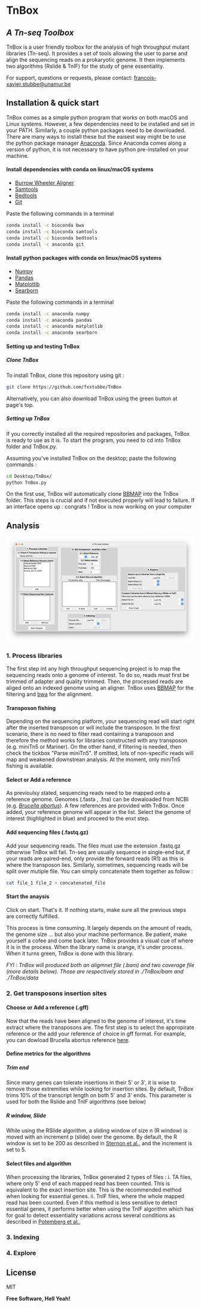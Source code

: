 # TnBox
## _A Tn-seq Toolbox_


TnBox is a user friendly toolbox for the analysis of high throughput mutant libraries (Tn-seq). 
It provides a set of tools allowing the user to parse and align the sequencing reads on a prokaryotic genome. It then implements two algorithms (Rslide & TnIF) for the study of gene essentiality.  

For support, questions or requests, please contact: francois-xavier.stubbe@unamur.be

## Installation & quick start

TnBox comes as a simple python program that works on both macOS and Linux systems. However, a few dependencies need to be installed and set in your PATH. Similarly, a couple python packages need to be downloaded. There are many ways to install these but the eaisest way might be to use the python package manager [Anaconda][conda]. Since Anaconda comes along a version of python, it is not necessary to have python pre-installed on your machine.

#### Install dependencies with conda on linux/macOS systems

- [Burrow Wheeler Aligner][bwa] 
- [Samtools][samtools]
- [Bedtools][bedtools]
- [Git][git]

Paste the following commands in a terminal

```sh
conda install -c bioconda bwa
conda install -c bioconda samtools
conda install -c bioconda bedtools
conda install -c anaconda git
```
#### Install python packages with conda on linux/macOS systems

- [Numpy][python]
- [Pandas][bwa] 
- [Matplotlib][bwa] 
- [Searborn][samtools]

Paste the following commands in a terminal

```sh
conda install -c anaconda numpy
conda install -c anaconda pandas
conda install -c anaconda matplotlib
conda install -c anaconda searborn
```

#### Setting up and testing TnBox

##### Clone TnBox

To install TnBox, clone this repository using git : 
```sh
git clone https://github.com/fxstubbe/TnBox
```
Alternatively, you can also download TnBox using the green button at page's top.

##### Setting up TnBox

If you correctly installed all the required repositories and packages, TnBox is ready to use as it is. To start the program, you need to cd into TnBox folder and TnBox.py.

Assuming you've installed TnBox on the desktop; paste the following commands :

```sh
cd Desktop/TnBox/
python TnBox.py
```

On the first use, TnBox will automatically clone [BBMAP][bbmap] into the TnBox folder. This steps is crucial and if not executed properly will lead to failure. If an interface opens up : congrats ! TnBox is now woriking on your computer

## Analysis

![](https://github.com/fxstubbe/TnBox/blob/main/Images/TnBox.png)

### 1. Process libraries

The first step int any high throughput sequencing project is to map the sequencing reads onto a genome of interest. To do so, reads must first be trimmed of adapter and quality trimmed. Then, the processed reads are aliged onto an indexed genome using an aligner. TnBox uses [BBMAP][bbmap] for the filtering and [bwa][bwa] for the alignment. 

#### Transposon fishing

Depending on the sequencing platform, your sequencing read will start right after the inserted transposon or will include the transposon. In the first scenario, there is no need to filter read containing a transposon and therefore the method works for libraries constructed with any transposon (e.g. miniTn5 or Mariner). On the other hand, if filtering is needed, then check the tickbox "Parse miniTn5". If omitted, lots of non-specific reads will map and weakened downstrean analysis. At the moment, only miniTn5 fishing is available.

#### Select or Add a reference

As previoulsy stated, sequencing reads need to be mapped onto a reference genome. Genomes (.fasta , .fna) can be dowaloaded from NCBI (e.g. [*Brucella abortus*][abortus]). A few references are provided with TnBox. Once added, your reference genome will appear in the list. Select the genome of interest (highlighted in blue) and proceed to the enxt step. 


#### Add sequencing files (.fastq.gz)

Add your sequencing reads. The files must use the extension .fastq.gz otherwise TnBox will fail. Tn-seq are usually sequence in single-end but, if your reads are paired-end, only provide the forward reads (R1) as this is where the transposon lies. Similarly, sometimes, sequencing reads will be split over mutiple file. You can simply concatenate them together as follow : 

```sh
cat file_1 file_2 > concatenated_file
```

#### Start the anaysis

Click on start. That's it. If nothing starts, make sure all the previous steps are correctly fulfilled.

This process is time consuming. It largely depends on the amount of reads, the genome size ... but also your machine performance. Be patient, make yourself a cofee and come back later. TnBox provides a visual cue of where it is in the process. When the library name is orange, it's under process. When it turns green, TnBox is done with this library.

*FYI : TnBox will produced both an aligmnet file (.bam) and two coverage file (more details below). Those are respectively stored in ./TnBox/bam and ./TnBox/data*

### 2. Get transposons insertion sites 

#### Choose or Add a reference (.gff)
Now that the reads have been aligned to the genome of interest, it's time extract where the transposons are. The first step is to select the appropirate reference or the add your reference of choice in gff format. For example, you can dowload Brucella abortus reference [here][abortus]. 

#### Define metrics for the algorithms

##### Trim end 

Since many genes can tolerate insertions in their 5' or 3', it is wise to remove those extremities while looking for insertion sites. By default, TnBox trims 10% of the transcript length on both 5' and 3' ends. 
This parameter is used for both the Rslide and TnIF algorithms (see below)

##### R window, Slide

While using the RSlide algorithm, a sliding window of size n (R window) is moved with an increment p (slide) over the genome. By default, the R window is set to be 200 as described in [Sternon et al.,][sternon] and the increment is set to 5. 

#### Select files and algorithm

When processing the libraries, TnBox generated 2 types of files :
i. TA files, where only 5' end of each mapped read has been counted. This is equivalent to the exact insertion site. This is the recommended method when looking for essential genes.
ii. TnIF files, where the whole mapped read has been counted. Even if this method is less sensitive to detect essential genes, it performs better when using the TnIF algorithm which has for goal to detect essentiality variations across several conditions as described in [Potemberg et al., ][potemberg] 


### 3. Indexing

### 4. Explore


## License

MIT

**Free Software, Hell Yeah!**

[//]: # (These are reference links used in the body of this note and get stripped out when the markdown processor does its job. There is no need to format nicely because it shouldn't be seen. Thanks SO - http://stackoverflow.com/questions/4823468/store-comments-in-markdown-syntax)

[bwa]: https://sourceforge.net/projects/bio-bwa/files/
[samtools]: http://www.htslib.org/
[bedtools]: https://bedtools.readthedocs.io/en/latest/
[python]: https://www.python.org/
[conda]: https://www.anaconda.com/
[git]: https://git-scm.com/

[pandas]: https://pandas.pydata.org/
[numpy]: https://numpy.org/
[plt]: https://matplotlib.org/
[sns]: https://seaborn.pydata.org/

[bbmap]: https://github.com/BioInfoTools/BBMap

[abortus]:https://www.ncbi.nlm.nih.gov/genome/520

[sternon]:https://journals.asm.org/doi/10.1128/IAI.00312-18
[potemberg]: https://journals.plos.org/plospathogens/article?id=10.1371/journal.ppat.1010621
